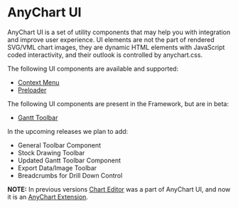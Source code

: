 # AnyChart UI

AnyChart UI is a set of utility components that may help you with integration and improve user experience. UI elements are not the part of rendered SVG/VML chart images, they are dynamic HTML elements with JavaScript coded interactivity, and their outlook is controlled by anychart.css.

The following UI components are available and supported:

* [Context Menu](Context_Menu)
* [Preloader](Preloader)

The following UI components are present in the Framework, but are in beta:

* [Gantt Toolbar](Gantt_Toolbar)

In the upcoming releases we plan to add:

* General Toolbar Component
* Stock Drawing Toolbar
* Updated Gantt Toolbar Component
* Export Data/Image Toolbar
* Breadcrumbs for Drill Down Control

**NOTE:** In previous versions [Chart Editor](../../Chart_Editor/Overview) was a part of AnyChart UI, and now it is an [AnyChart Extension](../../Quick_Start/Modules#extensions).